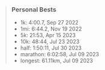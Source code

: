 
> ### Personal Bests
> 
> - 1k: 4:00.7, Sep 27 2022
> - 1mi: 6:44.2, Nov 19 2022
> - 5k: 21:53, Apr 15 2023
> - 10k: 48:44, Jul 23 2023
> - half: 1:50:11, Jul 30 2023
> - marathon: 6:02:58, Jul 09 2023
> - longest: 61.11km, Jul 09 2023
